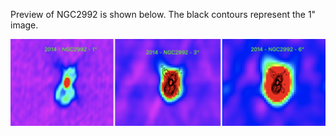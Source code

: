 Preview of NGC2992 is shown below. The black contours represent the 1" image. 

![NGC2992](NGC2992.png "NGC2992")

